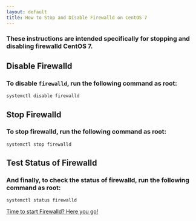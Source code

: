 ```yaml
---
layout: default
title: How to Stop and Disable Firewalld on CentOS 7
---
```


### These instructions are intended specifically for stopping and disabling firewalld CentOS 7.

## Disable Firewalld
### To disable `firewalld`, run the following command as root:
```
systemctl disable firewalld
```
## Stop Firewalld
### To stop firewalld, run the following command as root:
```
systemctl stop firewalld
```

## Test Status of Firewalld
### And finally, to check the status of firewalld, run the following command as root:
```
systemctl status firewalld
```

[Time to start Firewalld? Here you go!](https://www.liquidweb.com/kb/how-to-start-and-enable-firewalld-on-centos-7/)
